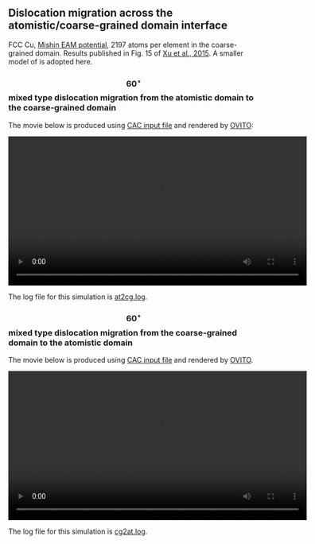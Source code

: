 ## Dislocation migration across the atomistic/coarse-grained domain interface

FCC Cu, [Mishin EAM potential](http://dx.doi.org/10.1103/PhysRevB.63.224106), 2197 atoms per element in the coarse-grained domain. Results published in Fig. 15 of [Xu et al., 2015](http://dx.doi.org/10.1016/j.ijplas.2015.05.007). A smaller model of is adopted here.

### $$60^\circ$$ mixed type dislocation migration from the atomistic domain to the coarse-grained domain

The movie below is produced using <a href="at2cg.in" target="_blank">CAC input file</a> and rendered by [OVITO](../../chapter6/ovito.md):

<video width="600" controls>
  <source src="at2cg.mp4" type="video/mp4">
</video>

The log file for this simulation is <a href="at2cg.log" target="_blank">at2cg.log</a>.

### $$60^\circ$$ mixed type dislocation migration from the coarse-grained domain to the atomistic domain

The movie below is produced using <a href="cg2at.in" target="_blank">CAC input file</a> and rendered by [OVITO](../../chapter6/ovito.md).

<video width="600" controls>
  <source src="cg2at.mp4" type="video/mp4">
</video>

The log file for this simulation is <a href="cg2at.log" target="_blank">cg2at.log</a>.
